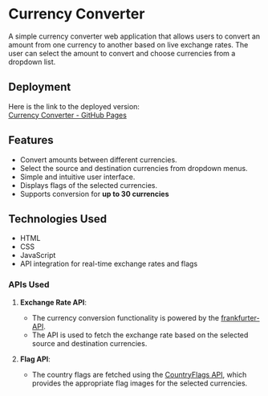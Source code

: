 # Currency Converter

A simple currency converter web application that allows users to convert an amount from one currency to another based on live exchange rates. The user can select the amount to convert and choose currencies from a dropdown list.

## Deployment

Here is the link to the deployed version:  
[Currency Converter - GitHub Pages](https://mithun-am.github.io/Currency-Converter/)

## Features
- Convert amounts between different currencies.
- Select the source and destination currencies from dropdown menus.
- Simple and intuitive user interface.
- Displays flags of the selected currencies.
- Supports conversion for **up to 30 currencies**

## Technologies Used
- HTML
- CSS
- JavaScript
- API integration for real-time exchange rates and flags

### APIs Used
1. **Exchange Rate API**:
   - The currency conversion functionality is powered by the [frankfurter-API](https://frankfurter.dev/). 
   - The API is used to fetch the exchange rate based on the selected source and destination currencies.

2. **Flag API**:
   - The country flags are fetched using the [CountryFlags API](https://flagsapi.com/), which provides the appropriate flag images for the selected currencies.


